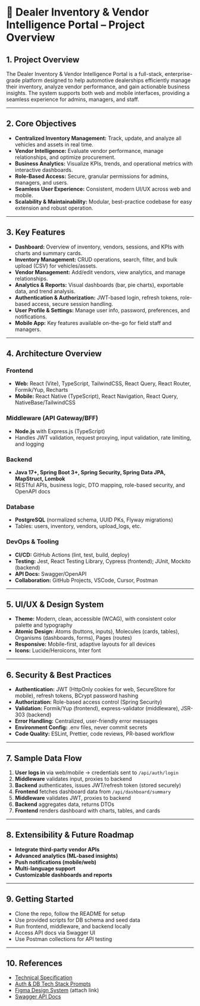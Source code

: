 # 🚗 Dealer Inventory & Vendor Intelligence Portal – Project Overview

## 1. Project Overview
The Dealer Inventory & Vendor Intelligence Portal is a full-stack, enterprise-grade platform designed to help automotive dealerships efficiently manage their inventory, analyze vendor performance, and gain actionable business insights. The system supports both web and mobile interfaces, providing a seamless experience for admins, managers, and staff.

---

## 2. Core Objectives
- **Centralized Inventory Management:** Track, update, and analyze all vehicles and assets in real time.
- **Vendor Intelligence:** Evaluate vendor performance, manage relationships, and optimize procurement.
- **Business Analytics:** Visualize KPIs, trends, and operational metrics with interactive dashboards.
- **Role-Based Access:** Secure, granular permissions for admins, managers, and users.
- **Seamless User Experience:** Consistent, modern UI/UX across web and mobile.
- **Scalability & Maintainability:** Modular, best-practice codebase for easy extension and robust operation.

---

## 3. Key Features
- **Dashboard:** Overview of inventory, vendors, sessions, and KPIs with charts and summary cards.
- **Inventory Management:** CRUD operations, search, filter, and bulk upload (CSV) for vehicles/assets.
- **Vendor Management:** Add/edit vendors, view analytics, and manage relationships.
- **Analytics & Reports:** Visual dashboards (bar, pie charts), exportable data, and trend analysis.
- **Authentication & Authorization:** JWT-based login, refresh tokens, role-based access, secure session handling.
- **User Profile & Settings:** Manage user info, password, preferences, and notifications.
- **Mobile App:** Key features available on-the-go for field staff and managers.

---

## 4. Architecture Overview
### Frontend
- **Web:** React (Vite), TypeScript, TailwindCSS, React Query, React Router, Formik/Yup, Recharts
- **Mobile:** React Native (TypeScript), React Navigation, React Query, NativeBase/TailwindCSS

### Middleware (API Gateway/BFF)
- **Node.js** with Express.js (TypeScript)
- Handles JWT validation, request proxying, input validation, rate limiting, and logging

### Backend
- **Java 17+, Spring Boot 3+, Spring Security, Spring Data JPA, MapStruct, Lombok**
- RESTful APIs, business logic, DTO mapping, role-based security, and OpenAPI docs

### Database
- **PostgreSQL** (normalized schema, UUID PKs, Flyway migrations)
- Tables: users, inventory, vendors, upload_logs, etc.

### DevOps & Tooling
- **CI/CD:** GitHub Actions (lint, test, build, deploy)
- **Testing:** Jest, React Testing Library, Cypress (frontend); JUnit, Mockito (backend)
- **API Docs:** Swagger/OpenAPI
- **Collaboration:** GitHub Projects, VSCode, Cursor, Postman

---

## 5. UI/UX & Design System
- **Theme:** Modern, clean, accessible (WCAG), with consistent color palette and typography
- **Atomic Design:** Atoms (buttons, inputs), Molecules (cards, tables), Organisms (dashboards, forms), Pages (routes)
- **Responsive:** Mobile-first, adaptive layouts for all devices
- **Icons:** Lucide/Heroicons, Inter font

---

## 6. Security & Best Practices
- **Authentication:** JWT (HttpOnly cookies for web, SecureStore for mobile), refresh tokens, BCrypt password hashing
- **Authorization:** Role-based access control (Spring Security)
- **Validation:** Formik/Yup (frontend), express-validator (middleware), JSR-303 (backend)
- **Error Handling:** Centralized, user-friendly error messages
- **Environment Config:** .env files, never commit secrets
- **Code Quality:** ESLint, Prettier, code reviews, PR-based workflow

---

## 7. Sample Data Flow
1. **User logs in** via web/mobile → credentials sent to `/api/auth/login`
2. **Middleware** validates input, proxies to backend
3. **Backend** authenticates, issues JWT/refresh token (stored securely)
4. **Frontend** fetches dashboard data from `/api/dashboard/summary`
5. **Middleware** validates JWT, proxies to backend
6. **Backend** aggregates data, returns DTOs
7. **Frontend** renders dashboard with charts, tables, and cards

---

## 8. Extensibility & Future Roadmap
- **Integrate third-party vendor APIs**
- **Advanced analytics (ML-based insights)**
- **Push notifications (mobile/web)**
- **Multi-language support**
- **Customizable dashboards and reports**

---

## 9. Getting Started
- Clone the repo, follow the README for setup
- Use provided scripts for DB schema and seed data
- Run frontend, middleware, and backend locally
- Access API docs via Swagger UI
- Use Postman collections for API testing

---

## 10. References
- [Technical Specification](./TECHNICAL_SPECIFICATION.md)
- [Auth & DB Tech Stack Prompts](./AUTH_DB_TECH_STACK_PROMPTS.md)
- [Figma Design System](#) (attach link)
- [Swagger API Docs](http://localhost:8080/swagger-ui.html) 